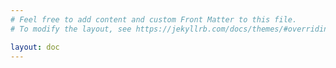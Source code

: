 ```yaml
---
# Feel free to add content and custom Front Matter to this file.
# To modify the layout, see https://jekyllrb.com/docs/themes/#overriding-theme-defaults

layout: doc
---
```

